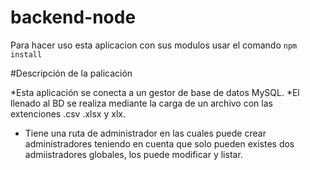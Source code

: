 # backend-node
Para hacer uso esta aplicacion con sus modulos usar el comando 
`npm install`

#Descripción de la palicación

*Esta aplicación se conecta a un gestor de base de datos MySQL.
*El llenado al BD se realiza mediante la carga de un archivo con las extenciones .csv .xlsx y xlx.
* Tiene una ruta de administrador en las cuales puede crear administradores teniendo en cuenta que solo
pueden existes dos admiistradores globales, los puede modificar y listar.   
